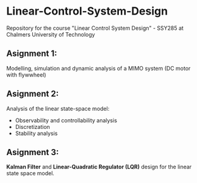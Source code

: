 # Linear-Control-System-Design
Repository for the course "Linear Control System Design" - SSY285 at Chalmers University of Technology

## Asignment 1:

Modelling, simulation and dynamic analysis of a MIMO system (DC motor with flywwheel)

## Asignment 2:

Analysis of the linear state-space model:
- Observability and controllability analysis
- Discretization
- Stability analysis

## Asignment 3:

**Kalman Filter** and **Linear-Quadratic Regulator (LQR)** design for the linear state space model.
